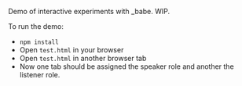 Demo of interactive experiments with \_babe. WIP.

To run the demo:

-   `npm install`
-   Open `test.html` in your browser
-   Open `test.html` in another browser tab
-   Now one tab should be assigned the speaker role and another the listener role.

